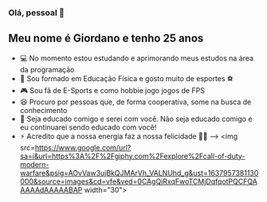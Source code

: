 ### Olá, pessoal 👋

## Meu nome é Giordano e tenho 25 anos

- 💻 No momento estou estudando e aprimorando meus estudos na área da programação
- 📖 Sou formado em Educação Física e gosto muito de esportes ⚽
- 🎮 Sou fã de E-Sports e como hobbie jogo jogos de FPS 
- 😆 Procuro por pessoas que, de forma cooperativa, some na busca de conhecimento
- 💬 Seja educado comigo e serei com você. Não seja educado comigo e eu continuarei sendo educado com você!
- ⚡ Acredito que a nossa energia faz a nossa felicidade 🧘‍♂️
--> <img src=https://www.google.com/url?sa=i&url=https%3A%2F%2Fgiphy.com%2Fexplore%2Fcall-of-duty-modern-warfare&psig=AOvVaw3ujBkQJMArVh_VALNUhd_g&ust=1637957381130000&source=images&cd=vfe&ved=0CAgQjRxqFwoTCMjDqfqotPQCFQAAAAAdAAAAABAP width="30">




